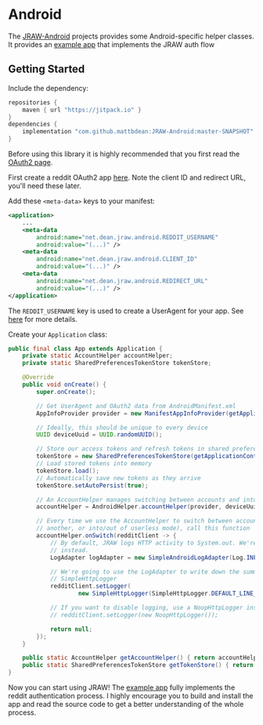 # Android

The [JRAW-Android](https://github.com/mattbdean/JRAW-Android) projects provides some Android-specific helper classes. It provides an [example app](https://github.com/mattbdean/JRAW-Android/tree/master/example-app) that implements the JRAW auth flow

## Getting Started

Include the dependency:

```groovy
repositories {
    maven { url "https://jitpack.io" }
}
dependencies {
    implementation "com.github.mattbdean:JRAW-Android:master-SNAPSHOT"
}
```

Before using this library it is highly recommended that you first read the [OAuth2 page](oauth2.md).

First create a reddit OAuth2 app [here](https://www.reddit.com/prefs/apps). Note the client ID and redirect URL, you'll need these later.

Add these `<meta-data>` keys to your manifest:

```xml
<application>
    ...
    <meta-data
        android:name="net.dean.jraw.android.REDDIT_USERNAME"
        android:value="(...)" />
    <meta-data
        android:name="net.dean.jraw.android.CLIENT_ID"
        android:value="(...)" />
    <meta-data
        android:name="net.dean.jraw.android.REDIRECT_URL"
        android:value="(...)" />
</application>
```

The `REDDIT_USERNAME` key is used to create a UserAgent for your app. See [here](https://github.com/mattbdean/JRAW-Android/blob/master/lib/src/main/kotlin/net/dean/jraw/android/ManifestAppInfoProvider.kt) for more details.

Create your `Application` class:

```java
public final class App extends Application {
    private static AccountHelper accountHelper;
    private static SharedPreferencesTokenStore tokenStore;

    @Override
    public void onCreate() {
        super.onCreate();

        // Get UserAgent and OAuth2 data from AndroidManifest.xml
        AppInfoProvider provider = new ManifestAppInfoProvider(getApplicationContext());

        // Ideally, this should be unique to every device
        UUID deviceUuid = UUID.randomUUID();

        // Store our access tokens and refresh tokens in shared preferences
        tokenStore = new SharedPreferencesTokenStore(getApplicationContext());
        // Load stored tokens into memory
        tokenStore.load();
        // Automatically save new tokens as they arrive
        tokenStore.setAutoPersist(true);

        // An AccountHelper manages switching between accounts and into/out of userless mode.
        accountHelper = AndroidHelper.accountHelper(provider, deviceUuid, tokenStore);

        // Every time we use the AccountHelper to switch between accounts (from one account to
        // another, or into/out of userless mode), call this function
        accountHelper.onSwitch(redditClient -> {
            // By default, JRAW logs HTTP activity to System.out. We're going to use Log.i()
            // instead.
            LogAdapter logAdapter = new SimpleAndroidLogAdapter(Log.INFO);

            // We're going to use the LogAdapter to write down the summaries produced by
            // SimpleHttpLogger
            redditClient.setLogger(
                    new SimpleHttpLogger(SimpleHttpLogger.DEFAULT_LINE_LENGTH, logAdapter));

            // If you want to disable logging, use a NoopHttpLogger instead:
            // redditClient.setLogger(new NoopHttpLogger());

            return null;
        });
    }

    public static AccountHelper getAccountHelper() { return accountHelper; }
    public static SharedPreferencesTokenStore getTokenStore() { return tokenStore; }
}
```

Now you can start using JRAW! The [example app](https://github.com/mattbdean/JRAW-Android/tree/master/example-app) fully implements the reddit authentication process. I highly encourage you to build and install the app and read the source code to get a better understanding of the whole process.
